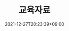 ---
title: 교육자료
date: 2021-12-27T20:23:39+09:00
banner:
  title:
  summary:
  imageLink: /img/pagebanner/learning-and-research/resources.jpg
  itemLink:
---